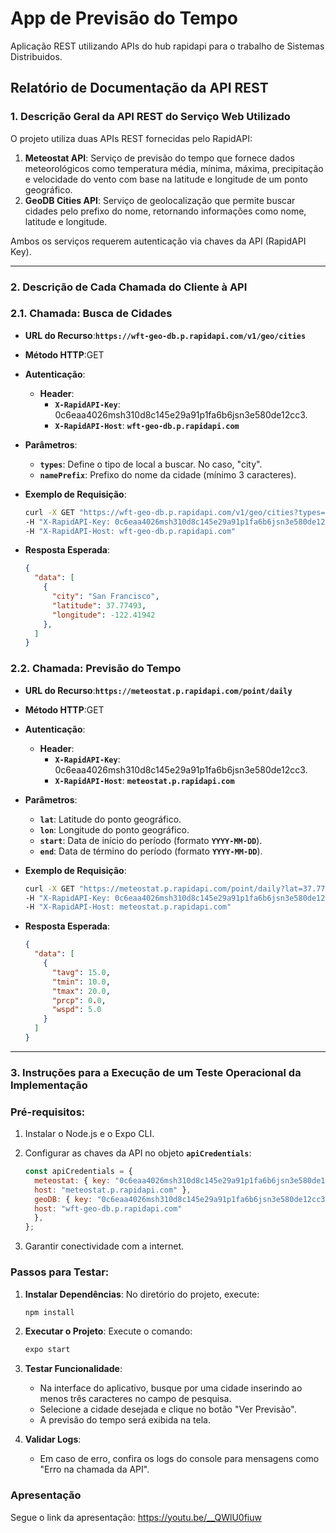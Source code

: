 # App de Previsão do Tempo

Aplicação REST utilizando APIs do hub rapidapi para o trabalho de Sistemas Distribuidos.

## **Relatório de Documentação da API REST**

### **1. Descrição Geral da API REST do Serviço Web Utilizado**

O projeto utiliza duas APIs REST fornecidas pelo RapidAPI:

1. **Meteostat API**: Serviço de previsão do tempo que fornece dados meteorológicos como temperatura média, mínima, máxima, precipitação e velocidade do vento com base na latitude e longitude de um ponto geográfico.
2. **GeoDB Cities API**: Serviço de geolocalização que permite buscar cidades pelo prefixo do nome, retornando informações como nome, latitude e longitude.

Ambos os serviços requerem autenticação via chaves da API (RapidAPI Key).

---

### **2. Descrição de Cada Chamada do Cliente à API**

### **2.1. Chamada: Busca de Cidades**

- **URL do Recurso**:**`https://wft-geo-db.p.rapidapi.com/v1/geo/cities`**
- **Método HTTP**:GET
- **Autenticação**:
    - **Header**:
        - **`X-RapidAPI-Key`**: 0c6eaa4026msh310d8c145e29a91p1fa6b6jsn3e580de12cc3.
        - **`X-RapidAPI-Host`**: **`wft-geo-db.p.rapidapi.com`**
- **Parâmetros**:
    - **`types`**: Define o tipo de local a buscar. No caso, "city".
    - **`namePrefix`**: Prefixo do nome da cidade (mínimo 3 caracteres).
- **Exemplo de Requisição**:
    
    ```bash
    curl -X GET "https://wft-geo-db.p.rapidapi.com/v1/geo/cities?types=city&namePrefix=San" \
    -H "X-RapidAPI-Key: 0c6eaa4026msh310d8c145e29a91p1fa6b6jsn3e580de12cc3" \
    -H "X-RapidAPI-Host: wft-geo-db.p.rapidapi.com"
    
    ```
    
- **Resposta Esperada**:
    
    ```json
    {
      "data": [
        {
          "city": "San Francisco",
          "latitude": 37.77493,
          "longitude": -122.41942
        },
      ]
    }
    
    ```
    

### **2.2. Chamada: Previsão do Tempo**

- **URL do Recurso**:**`https://meteostat.p.rapidapi.com/point/daily`**
- **Método HTTP**:GET
- **Autenticação**:
    - **Header**:
        - **`X-RapidAPI-Key`**: 0c6eaa4026msh310d8c145e29a91p1fa6b6jsn3e580de12cc3.
        - **`X-RapidAPI-Host`**: **`meteostat.p.rapidapi.com`**
- **Parâmetros**:
    - **`lat`**: Latitude do ponto geográfico.
    - **`lon`**: Longitude do ponto geográfico.
    - **`start`**: Data de início do período (formato **`YYYY-MM-DD`**).
    - **`end`**: Data de término do período (formato **`YYYY-MM-DD`**).
- **Exemplo de Requisição**:
    
    ```bash
    curl -X GET "https://meteostat.p.rapidapi.com/point/daily?lat=37.77493&lon=-122.41942&start=2023-10-29&end=2023-10-30" \
    -H "X-RapidAPI-Key: 0c6eaa4026msh310d8c145e29a91p1fa6b6jsn3e580de12cc3" \
    -H "X-RapidAPI-Host: meteostat.p.rapidapi.com"
    
    ```
    
- **Resposta Esperada**:
    
    ```json
    {
      "data": [
        {
          "tavg": 15.0,
          "tmin": 10.0,
          "tmax": 20.0,
          "prcp": 0.0,
          "wspd": 5.0
        }
      ]
    }
    
    ```
    

---

### **3. Instruções para a Execução de um Teste Operacional da Implementação**

### **Pré-requisitos:**

1. Instalar o Node.js e o Expo CLI.
2. Configurar as chaves da API no objeto **`apiCredentials`**:
    
    ```jsx
    const apiCredentials = {
      meteostat: { key: "0c6eaa4026msh310d8c145e29a91p1fa6b6jsn3e580de12cc3", 
      host: "meteostat.p.rapidapi.com" },
      geoDB: { key: "0c6eaa4026msh310d8c145e29a91p1fa6b6jsn3e580de12cc3",
      host: "wft-geo-db.p.rapidapi.com" 
      },
    };
    
    ```
    
3. Garantir conectividade com a internet.

### **Passos para Testar:**

1. **Instalar Dependências**: No diretório do projeto, execute:
    
    ```bash
    npm install
    
    ```
    
2. **Executar o Projeto**: Execute o comando:
    
    ```bash
    expo start
    
    ```
    
3. **Testar Funcionalidade**:
    - Na interface do aplicativo, busque por uma cidade inserindo ao menos três caracteres no campo de pesquisa.
    - Selecione a cidade desejada e clique no botão "Ver Previsão".
    - A previsão do tempo será exibida na tela.
4. **Validar Logs**:
    - Em caso de erro, confira os logs do console para mensagens como "Erro na chamada da API".

### Apresentação

Segue o link da apresentação: <https://youtu.be/__QWlU0fiuw>


